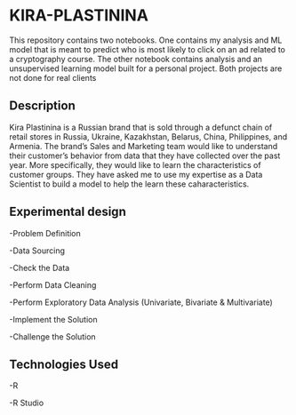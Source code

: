 # KIRA-PLASTININA
This repository contains two notebooks. One contains my analysis and ML model that is meant to predict who is most likely to click on an ad related to a cryptography course. The other notebook contains analysis and an unsupervised learning model built for a personal project. Both projects are not done for real clients

## Description
Kira Plastinina is a Russian brand that is sold through a defunct chain of retail stores in Russia, Ukraine, Kazakhstan, Belarus, China, Philippines, and Armenia. The brand’s Sales and Marketing team would like to understand their customer’s behavior from data that they have collected over the past year. More specifically, they would like to learn the characteristics of customer groups. They have asked me to use my expertise as a Data Scientist to build a model to help the learn these caharacteristics.

## Experimental design
-Problem Definition

-Data Sourcing

-Check the Data

-Perform Data Cleaning


-Perform Exploratory Data Analysis (Univariate, Bivariate & Multivariate)

-Implement the Solution

-Challenge the Solution

## Technologies Used

-R

-R Studio
